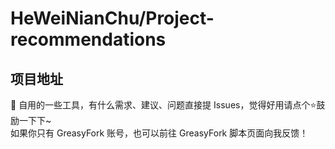 HeWeiNianChu/Project-recommendations
====
项目地址
--------
🔨 自用的一些工具，有什么需求、建议、问题直接提 Issues，觉得好用请点个⭐鼓励一下下~<br>
        如果你只有 GreasyFork 账号，也可以前往 GreasyFork 脚本页面向我反馈！
